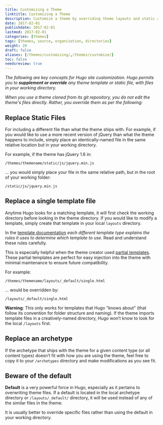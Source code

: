 ```yaml
---
title: Customizing a Theme
linktitle: Customizing a Theme
description: Customize a theme by overriding theme layouts and static assets in your top-level project directories.
date: 2017-02-01
publishdate: 2017-02-01
lastmod: 2017-02-01
categories: [themes]
tags: [themes, source, organization, directories]
weight: 20
draft: false
aliases: [/themes/customizing/,/themes/customize/]
toc: false
needsreview: true
---
```


_The following are key concepts for Hugo site customization. Hugo permits you to **supplement or override** any theme template or static file, with files in your working directory._

_When you use a theme cloned from its git repository, you do not edit the theme's files directly. Rather, you override them as per the following:_

## Replace Static Files

For including a different file than what the theme ships with. For example, if you would like to use a more recent version of jQuery than what the theme happens to include, simply place an identically-named file in the same relative location but in your working directory.

For example, if the theme has jQuery 1.6 in:

    /themes/themename/static/js/jquery.min.js

... you would simply place your file in the same relative path, but in the root of your working folder:

    /static/js/jquery.min.js

## Replace a single template file

Anytime Hugo looks for a matching template, it will first check the working directory before looking in the theme directory. If you would like to modify a template, simply create that template in your local `layouts` directory.

In the [template documentation](/templates/overview/) _each different template type explains the rules it uses to determine which template to use_. Read and understand these rules carefully.

This is especially helpful when the theme creator used [partial templates](/templates/partials/). These partial templates are perfect for easy injection into the theme with minimal maintenance to ensure future compatibility.

For example:

    /themes/themename/layouts/_default/single.html

... would be overridden by:

    /layouts/_default/single.html

**Warning**: This only works for templates that Hugo "knows about" (that follow its convention for folder structure and naming). If the theme imports template files in a creatively-named directory, Hugo won’t know to look for the local `/layouts` first.

## Replace an archetype

If the archetype that ships with the theme for a given content type (or all content types) doesn’t fit with how you are using the theme, feel free to copy it to your `/archetypes` directory and make modifications as you see fit.

## Beware of the default

**Default** is a very powerful force in Hugo, especially as it pertains to overwriting theme files. If a default is located in the local archetype directory or `/layouts/_default/` directory, it will be used instead of any of the similar files in the theme.

It is usually better to override specific files rather than using the default in your working directory.

